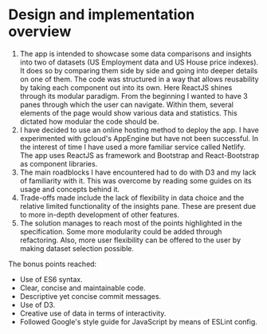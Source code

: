 # Design and implementation overview

1. The app is intended to showcase some data comparisons and insights into two of datasets (US Employment data and US House price indexes). It does so by comparing them side by side and going into deeper details on one of them. 
    The code was structured in a way that allows reusability by taking each component out into its own. Here ReactJS shines through its modular paradigm.
    From the beginning I wanted to have 3 panes through which the user can navigate. Within them, several elements of the page would show various data and statistics. This dictated how modular the code should be.
2.  I have decided to use an online hosting method to deploy the app. I have experimented with gcloud's AppEngine but have not been successful. In the interest of time I have used a more familiar service called Netlify. 
  The app uses ReactJS as framework and Bootstrap and React-Bootstrap as component libraries.  
3. The main roadblocks I have encountered had to do with D3 and my lack of familiarity with it. This was overcome by reading some guides on its usage and concepts behind it. 
4. Trade-offs made include the lack of flexibility in data choice and the relative limited functionality of the insights pane. These are present due to more in-depth development of other features.
5. The solution manages to reach most of the points highlighted in the specification. Some more modularity could be added through refactoring. Also, more user flexibility can be offered to the user by making dataset selection possible.

The bonus points reached:
- Use of ES6 syntax.
- Clear, concise and maintainable code.
- Descriptive yet concise commit messages.
- Use of D3.
- Creative use of data in terms of interactivity.
- Followed Google's style guide for JavaScript by means of ESLint config.
